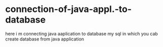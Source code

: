 # connection-of-java-appl.-to-database
here i m connecting java aaplication to database my sql in which you cab create database from java application 
